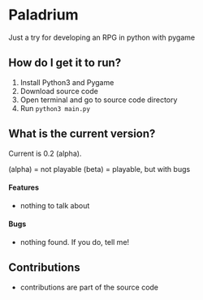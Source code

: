 # Paladrium
Just a try for developing an RPG in python with pygame

## How do I get it to run?

1. Install Python3 and Pygame
2. Download source code
3. Open terminal and go to source code directory
4. Run ```python3 main.py```

## What is the current version?

Current is 0.2 (alpha).

(alpha) = not playable
(beta)  = playable, but with bugs

#### Features

* nothing to talk about

#### Bugs

* nothing found. If you do, tell me!

## Contributions

* contributions are part of the source code
